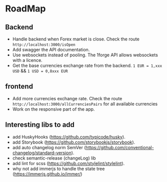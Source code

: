 # RoadMap

## Backend

- Handle backend when Forex market is close. Check the route `http://localhost:3000/isOpen`
- Add swagger the API documentation.
- Use websockets instead of pooling. The 1forge API allows websockets with a licence.
- Get the base currencies exchange rate from the backend. `1 EUR = 1,xxx USD` && `1 USD = 0,8xxx EUR`

## frontend

- Add more currencies exchange rate. Check the route `http://localhost:3000/allCurrenciesPairs` for all available currencies
- Work on the responsive part of the app.

## Interesting libs to add

- add HuskyHooks (https://github.com/typicode/husky).
- add Storybook (https://github.com/storybookjs/storybook).
- add auto changelog norm SemVer (https://github.com/conventional-changelog/standard-version).
- check semantic-release (changeLog) lib
- add lint for scss (https://github.com/stylelint/stylelint).
- why not add immerjs to handle the state tree (https://immerjs.github.io/immer/)

